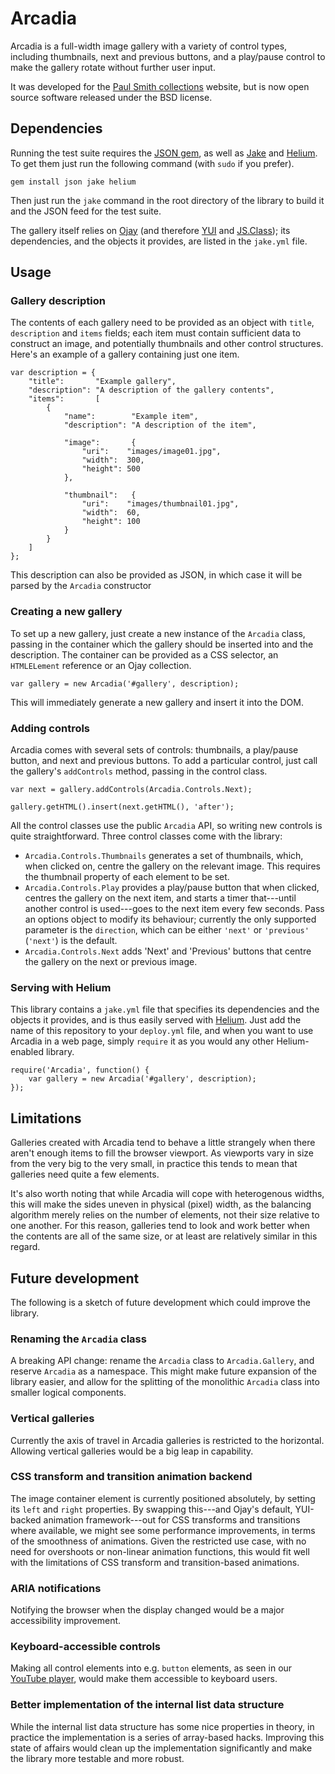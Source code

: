 Arcadia
=======

Arcadia is a full-width image gallery with a variety of control types,
including thumbnails, next and previous buttons, and a play/pause control to
make the gallery rotate without further user input.

It was developed for the [Paul Smith collections][ps] website, but is now open
source software released under the BSD license.


Dependencies
------------

Running the test suite requires the [JSON gem][json], as well as [Jake][jake]
and [Helium][helium]. To get them just run the following command (with `sudo`
if you prefer).

    gem install json jake helium

Then just run the `jake` command in the root directory of the library to build
it and the JSON feed for the test suite.

The gallery itself relies on [Ojay][ojay] (and therefore [YUI][yui] and
[JS.Class][jsclass]); its dependencies, and the objects it provides, are listed
in the `jake.yml` file.


Usage
-----

### Gallery description

The contents of each gallery need to be provided as an object with `title`,
`description` and `items` fields; each item must contain sufficient data to
construct an image, and potentially thumbnails and other control structures.
Here's an example of a gallery containing just one item.

    var description = {
        "title":       "Example gallery",
        "description": "A description of the gallery contents",
        "items":       [
            {
                "name":        "Example item",
                "description": "A description of the item",
                
                "image":       {
                    "uri":    "images/image01.jpg",
                    "width":  300,
                    "height": 500
                },
                
                "thumbnail":   {
                    "uri":    "images/thumbnail01.jpg",
                    "width":  60,
                    "height": 100
                }
            }
        ]
    };

This description can also be provided as JSON, in which case it will be parsed
by the `Arcadia` constructor

### Creating a new gallery

To set up a new gallery, just create a new instance of the `Arcadia` class,
passing in the container which the gallery should be inserted into and the
description. The container can be provided as a CSS selector, an `HTMLELement`
reference or an Ojay collection.

    var gallery = new Arcadia('#gallery', description);

This will immediately generate a new gallery and insert it into the DOM.

### Adding controls

Arcadia comes with several sets of controls: thumbnails, a play/pause button,
and next and previous buttons. To add a particular control, just call the
gallery's `addControls` method, passing in the control class.

    var next = gallery.addControls(Arcadia.Controls.Next);
    
    gallery.getHTML().insert(next.getHTML(), 'after');

All the control classes use the public `Arcadia` API, so writing new controls
is quite straightforward. Three control classes come with the library:

* `Arcadia.Controls.Thumbnails` generates a set of thumbnails, which, when
  clicked on, centre the gallery on the relevant image. This requires the
  thumbnail property of each element to be set.
* `Arcadia.Controls.Play` provides a play/pause button that when clicked,
  centres the gallery on the next item, and starts a timer that---until another
  control is used---goes to the next item every few seconds. Pass an options
  object to modify its behaviour; currently the only supported parameter is
  the `direction`, which can be either `'next'` or `'previous'` (`'next'`) is
  the default.
* `Arcadia.Controls.Next` adds 'Next' and 'Previous' buttons that centre the
  gallery on the next or previous image.

### Serving with Helium

This library contains a `jake.yml` file that specifies its dependencies and the
objects it provides, and is thus easily served with [Helium][helium]. Just add
the name of this repository to your `deploy.yml` file, and when you want to use
Arcadia in a web page, simply `require` it as you would any other
Helium-enabled library.

    require('Arcadia', function() {
        var gallery = new Arcadia('#gallery', description);
    });


Limitations
-----------

Galleries created with Arcadia tend to behave a little strangely when there
aren't enough items to fill the browser viewport. As viewports vary in size
from the very big to the very small, in practice this tends to mean that
galleries need quite a few elements.

It's also worth noting that while Arcadia will cope with heterogenous widths,
this will make the sides uneven in physical (pixel) width, as the balancing
algorithm merely relies on the number of elements, not their size relative to
one another. For this reason, galleries tend to look and work better when the
contents are all of the same size, or at least are relatively similar in this
regard.


Future development
------------------

The following is a sketch of future development which could improve the
library.

### Renaming the `Arcadia` class

A breaking API change: rename the `Arcadia` class to `Arcadia.Gallery`, and
reserve `Arcadia` as a namespace. This might make future expansion of the
library easier, and allow for the splitting of the monolithic `Arcadia` class
into smaller logical components.

### Vertical galleries

Currently the axis of travel in Arcadia galleries is restricted to the
horizontal. Allowing vertical galleries would be a big leap in capability.

### CSS transform and transition animation backend

The image container element is currently positioned absolutely, by setting its
`left` and `right` properties. By swapping this---and Ojay's default,
YUI-backed animation framework---out for CSS transforms and transitions where
available, we might see some performance improvements, in terms of the
smoothness of animations. Given the restricted use case, with no need for
overshoots or non-linear animation functions, this would fit well with the
limitations of CSS transform and transition-based animations.

### ARIA notifications

Notifying the browser when the display changed would be a major accessibility
improvement.

### Keyboard-accessible controls

Making all control elements into e.g. `button` elements, as seen in our
[YouTube player][youtube], would make them accessible to keyboard users.

### Better implementation of the internal list data structure

While the internal list data structure has some nice properties in theory, in
practice the implementation is a series of array-based hacks. Improving this
state of affairs would clean up the implementation significantly and make the
library more testable and more robust.


  [json]:     http://flori.github.com/json
  [jake]:     http://github.com/jcoglan/jake
  [ojay]:     http://ojay.othermedia.org
  [yui]:      http://developer.yahoo.com/yui/2/
  [jsclass]:  http://jsclass.jcoglan.com/
  [ps]:       http://www.paulsmith.co.uk/
  [helium]:   http://github.com/othermedia/helium
  [youtube]:  http://github.com/othermedia/youtube-player
